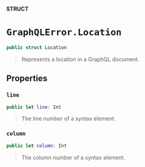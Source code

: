 **STRUCT**

# `GraphQLError.Location`

```swift
public struct Location
```

> Represents a location in a GraphQL document.

## Properties
### `line`

```swift
public let line: Int
```

> The line number of a syntax element.

### `column`

```swift
public let column: Int
```

> The column number of a syntax element.
